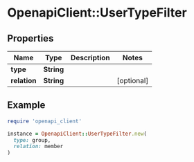 # OpenapiClient::UserTypeFilter

## Properties

| Name | Type | Description | Notes |
| ---- | ---- | ----------- | ----- |
| **type** | **String** |  |  |
| **relation** | **String** |  | [optional] |

## Example

```ruby
require 'openapi_client'

instance = OpenapiClient::UserTypeFilter.new(
  type: group,
  relation: member
)
```

